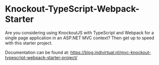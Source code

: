 # Knockout-TypeScript-Webpack-Starter

Are you considering using KnockoutJS with TypeScript and Webpack for a single page application in an ASP.NET MVC context? Then get up to speed with this starter project.

Documentation can be found at:
https://blog.indivirtual.nl/mvc-knockout-typescript-webpack-starter-project/
